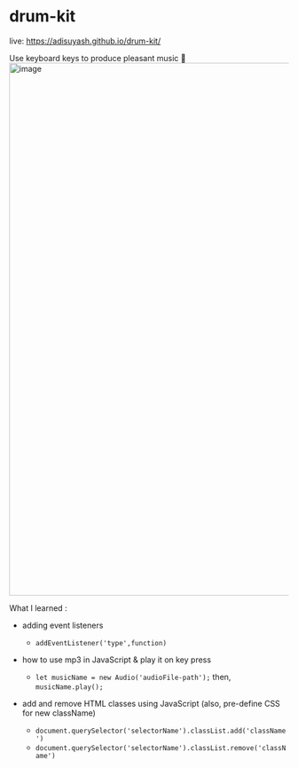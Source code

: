 # drum-kit
live: https://adisuyash.github.io/drum-kit/

Use keyboard keys to produce pleasant music 🎷
<img width="960" alt="image" src="https://github.com/adisuyash/drum-kit/assets/116362593/c8b8fc5c-25a3-436f-b857-8c05d364b15a">

What I learned :
- adding event listeners
    - `addEventListener('type',function)`
- how to use mp3 in JavaScript & play it on key press
    - `let musicName = new Audio('audioFile-path');` then,‎ `musicName.play();`
    
- add and remove HTML classes using JavaScript (also, pre-define CSS for new className)
    - `document.querySelector('selectorName').classList.add('className')`
    - `document.querySelector('selectorName').classList.remove('className')`
